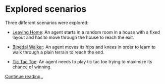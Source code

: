 # Explored scenarios
Three different scenarios were explored:
* [Leaving Home](01-leaving-home/README.md): An agent starts in a random room in a house with a fixed layout and has to move through the house to reach the exit.

* [Bipedal Walker](02-bipedal-walker/README.md): An agent moves its hips and knees in order to learn to walk through a plain terrain to reach the end.

* [Tic Tac Toe](03-tic-tac-toe/README.md): An agent needs to play tic tac toe trying to maximize its chance of winning.

[Continue reading..](01-leaving-home/README.md)
